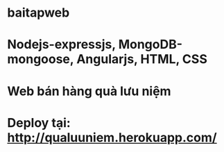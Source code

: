# baitapweb
# Nodejs-expressjs, MongoDB-mongoose, Angularjs, HTML, CSS
# Web bán hàng quà lưu niệm
# Deploy tại: http://qualuuniem.herokuapp.com/
